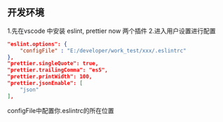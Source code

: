 ## 开发环境
1.先在vscode 中安装 eslint, prettier now 两个插件
2.进入用户设置进行配置
```json
"eslint.options": {
    "configFile" : "E:/developer/work_test/xxx/.eslintrc"
},
"prettier.singleQuote": true,
"prettier.trailingComma": "es5",
"prettier.printWidth": 100,
"prettier.jsonEnable": [
    "json"
],
```
configFile中配置你.eslintrc的所在位置